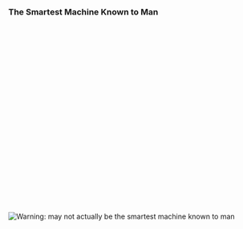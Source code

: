 ### The Smartest Machine Known to Man




<br><br>
<br><br>
<br><br>
<br><br>
<br><br>
<br><br>
<br><br>
<br><br>
<br><br>
<br><br>
<br><br>
![Warning: may not actually be the smartest machine known to man](https://img.shields.io/badge/Warning-may%20not%20actually%20be%20the%20smartest%20machine%20known%20to%20man-red)




